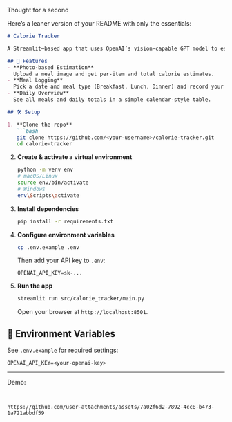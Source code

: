Thought for a second


Here’s a leaner version of your README with only the essentials:

````markdown
# Calorie Tracker

A Streamlit–based app that uses OpenAI’s vision-capable GPT model to estimate calories from meal photos.

## 🚀 Features
- **Photo-based Estimation**  
  Upload a meal image and get per-item and total calorie estimates.
- **Meal Logging**  
  Pick a date and meal type (Breakfast, Lunch, Dinner) and record your estimates.
- **Daily Overview**  
  See all meals and daily totals in a simple calendar-style table.

## 🛠️ Setup

1. **Clone the repo**
   ```bash
   git clone https://github.com/<your-username>/calorie-tracker.git
   cd calorie-tracker
````

2. **Create & activate a virtual environment**

   ```bash
   python -m venv env
   # macOS/Linux
   source env/bin/activate
   # Windows
   env\Scripts\activate
   ```

3. **Install dependencies**

   ```bash
   pip install -r requirements.txt
   ```

4. **Configure environment variables**

   ```bash
   cp .env.example .env
   ```

   Then add your API key to `.env`:

   ```
   OPENAI_API_KEY=sk-...
   ```

5. **Run the app**

   ```bash
   streamlit run src/calorie_tracker/main.py
   ```

   Open your browser at `http://localhost:8501`.

## 📖 Environment Variables

See `.env.example` for required settings:

```
OPENAI_API_KEY=<your-openai-key>
```

---

Demo:

```


https://github.com/user-attachments/assets/7a02f6d2-7892-4cc8-b473-1a721abbdf59

